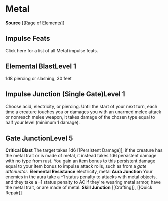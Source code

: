 ﻿---
element: Metal
id: '5'
name: Metal
rarity: Common
source: '[[DATABASE/source/Rage of Elements|Rage of Elements]]'
trait: null
type: Kineticist Element

---
# Metal

**Source** [[Rage of Elements]]

## Impulse Feats

Click here for a list of all Metal impulse feats.

## Elemental Blast<span class="item-type">Level 1</span>

1d8 piercing or slashing, 30 feet

## Impulse Junction (Single Gate)<span class="item-type">Level 1</span>

Choose acid, electricity, or piercing. Until the start of your next turn, each time a creature touches you or damages you with an unarmed melee attack or nonreach melee weapon, it takes damage of the chosen type equal to half your level (minimum 1 damage).

## Gate Junction<span class="item-type">Level 5</span>

**Critical Blast** The target takes 1d6 [[Persistent Damage]]; if the creature has the metal trait or is made of metal, it instead takes 1d6 persistent damage with no type from rust. You gain an item bonus to this persistent damage equal to your item bonus to impulse attack rolls, such as from a _gate attenuator_.
**Elemental Resistance** electricity, metal
**Aura Junction** Your enemies in the aura take a –1 status penalty to attacks with metal objects, and they take a –1 status penalty to AC if they're wearing metal armor, have the metal trait, or are made of metal.
**Skill Junction** [[Crafting]], [[Quick Repair]]
